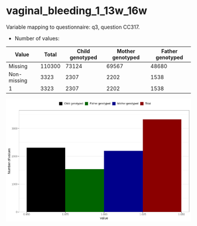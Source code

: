 # vaginal_bleeding_1_13w_16w
Variable mapping to questionnaire: q3, question CC317.
- Number of values:

| Value | Total | Child genotyped | Mother genotyped | Father genotyped |
| ----- | ----- | --------------- | ---------------- | ---------------- |
| Missing | 110300 | 73124 | 69567 | 48680 |
| Non-missing | 3323 | 2307 | 2202 | 1538 |
| 1 | 3323 | 2307 | 2202 | 1538 |



![](vaginal_bleeding_1_13w_16w_n.png)



